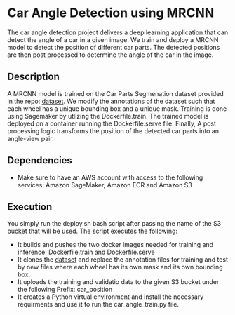 # Car Angle Detection using MRCNN 

The car angle detection project delivers a deep learning application that can detect the angle of a car in a given image. We train and deploy a MRCNN model to detect the position of different car parts. The detected  positions are then post processed to determine the angle of the car in the image. 

## Description

A MRCNN model is trained on the Car Parts Segmenation dataset provided in the repo: [dataset](https://github.com/dsmlr/Car-Parts-Segmentation.git). We modify the annotations of the dataset such that each wheel has a unique bounding box and a unique mask. Training is done using Sagemaker by utlizing the Dockerfile.train. The trained model is deployed on a container running the Dockerfile.serve file. Finally, A post processing logic transforms the position of the detected car parts into an angle-view pair.  

## Dependencies

* Make sure to have an AWS account with access to the following services: Amazon SageMaker, Amazon ECR and Amazon S3

## Execution

You simply run the deploy.sh bash script after passing the name of the S3 bucket that will be used. The script executes the following: 
* It builds and pushes the two docker images needed for training and inference: Dockerfile.train and Dockerfile.serve
* It clones the [dataset](https://github.com/dsmlr/Car-Parts-Segmentation.git) and replace the annotation files for training and test by new files where each wheel has its own mask and its own bounding box.
* It uploads the training and validatio data to the given S3 bucket under the following Prefix: car_position
* It creates a Python virtual environment and install the necessary requirments and use it to run the car_angle_train.py file. 
